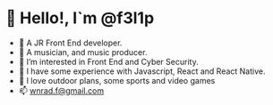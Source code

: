 # 👋 Hello!, I`m @f3l1p

- :rocket: A JR Front End developer. 
- :guitar: A musician, and music producer.
- :space_invader: I’m interested in Front End and Cyber Security.
- 👀 I have some experience with Javascript, React and React Native.
- 🌱 I love outdoor plans, some sports and video games
- 📫 wnrad.f@gmail.com

<!---
f3l1p/f3l1p is a ✨ special ✨ repository because its `README.md` (this file) appears on your GitHub profile.
You can click the Preview link to take a look at your changes.
--->
